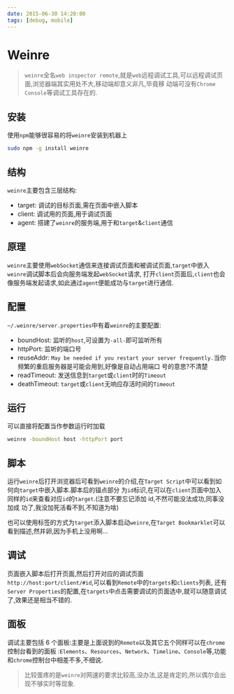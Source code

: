 ```yaml
---
date: 2015-06-30 14:20:00
tags: [debug, mobile]
---
```


# Weinre

> `weinre`全名`web inspector remote`,就是`web`远程调试工具,可以远程调试页面,浏览器端其实用处不大,移动端却意义非凡,毕竟移
> 动端可没有`Chrome Console`等调试工具存在的.

## 安装

使用`npm`能够很容易的将`weinre`安装到机器上

```bash
sudo npm -g install weinre
```

## 结构

`weinre`主要包含三层结构:

-   target: 调试的目标页面,需在页面中嵌入脚本
-   client: 调试用的页面,用于调试页面
-   agent: 搭建了`weinre`的服务端,用于和`target`&`client`通信

## 原理

`weinre`主要使用`webSocket`通信来连接调试页面和被调试页面,`target`中嵌入`weinre`调试脚本后会向服务端发起`webSocket`请求,
打开`client`页面后,`client`也会像服务端发起请求,如此通过`agent`便能成功与`target`进行通信.

## 配置

`~/.weinre/server.properties`中有着`weinre`的主要配置:

-   boundHost: 监听的`host`,可设置为`-all-`即可监听所有
-   httpPort: 监听的端口号
-   reuseAddr: `May be needed if you restart your server frequently.`当你频繁的重启服务器是可能会用到,好像是自动占用端口
    号的意思?不清楚
-   readTimeout: 发送信息到`target`或`client`时的`Timeout`
-   deathTimeout: `target`或`client`无响应存活时间的`Timeout`

## 运行

可以直接将配置当作参数运行时加载

```bash
weinre -boundHost host -httpPort port
```

## 脚本

运行`weinre`后打开浏览器后可看到`weinre`的介绍,在`Target Script`中可以看到如何向`target`中嵌入脚本.脚本后的锚点部分
为`id`标识,在可以在`client`页面中加入同样的`id`来查看对应`id`的`target`.(注意不要忘记添加 id,不然可能没法成功,同事没加成
功了,我没加死活看不到,不知道为啥)

也可以使用标签的方式为`target`添入脚本启动`weinre`,在`Target Bookmarklet`可以看到描述,然并卵,因为手机上没用啊...

## 调试

页面嵌入脚本后打开页面,然后打开对应的调试页面`http://host:port/client/#id`,可以看到`Remote`中的`targets`和`clients`列表,
还有`Server Properties`的配置,在`targets`中点击需要调试的页面选中,就可以随意调试了,效果还是相当不错的.

## 面板

调试主要包括 6 个面板:主要是上面说到的`Remote`以及其它五个同样可以在`chrome`控制台看到的面板
:`Elements`、`Resources`、`Network`、`Timeline`、`Console`等,功能和`chrome`控制台中相差不多,不细说.

> 比较蛋疼的是`weinre`对网速的要求比较高,没办法,这是肯定的,所以偶尔会出现不够实时等现象.
